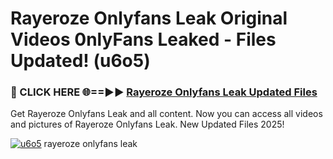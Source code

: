 # Rayeroze Onlyfans Leak Original Videos 0nlyFans Leaked - Files Updated! (u6o5)

<h3>🔴 CLICK HERE 🌐==►► <a href="https://tinyurl.com/ms9xzufz" rel="nofollow">Rayeroze Onlyfans Leak Updated Files</a></h3>

Get Rayeroze Onlyfans Leak and all content. Now you can access all videos and pictures of Rayeroze Onlyfans Leak. New Updated Files 2025!

[![u6o5](https://i.imgur.com/ppqm5kG.gif)](https://tinyurl.com/ms9xzufz)
rayeroze onlyfans leak
